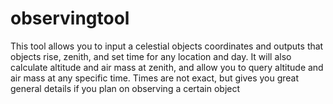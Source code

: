 # observingtool
This tool allows you to input a celestial objects coordinates and outputs that objects rise, zenith, and set time for any location and day. It will also calculate altitude and air mass at zenith, and allow you to query altitude and air mass at any specific time. Times are not exact, but gives you great general details if you plan on observing a certain object
